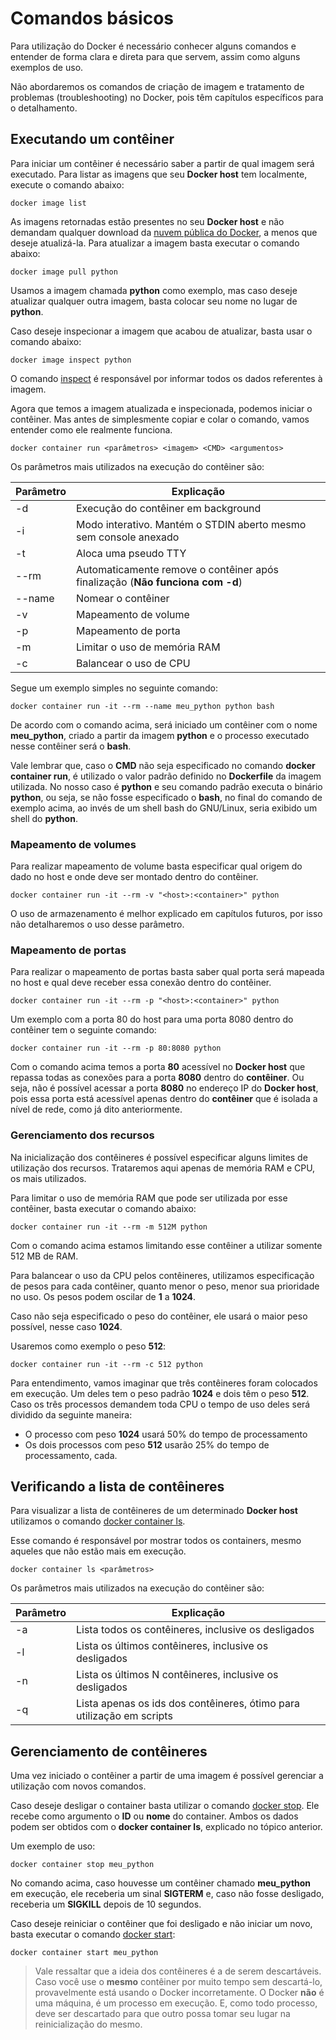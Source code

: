 # Comandos básicos

Para utilização do Docker é necessário conhecer alguns comandos e entender de forma clara e direta para que servem, assim como alguns exemplos de uso.

Não abordaremos os comandos de criação de imagem e tratamento de problemas (troubleshooting) no Docker, pois têm capítulos específicos para o detalhamento.

## Executando um contêiner

Para iniciar um contêiner é necessário saber a partir de qual imagem será executado. Para listar as imagens que seu **Docker host** tem localmente, execute o comando abaixo:

```
docker image list
```

As imagens retornadas estão presentes no seu **Docker host** e não demandam qualquer download da [nuvem pública do Docker](https://hub.docker.com), a menos que deseje atualizá-la. Para atualizar a imagem basta executar o comando abaixo:

```
docker image pull python
```

Usamos a imagem chamada **python** como exemplo, mas caso deseje atualizar qualquer outra imagem, basta colocar seu nome no lugar de **python**.

Caso deseje inspecionar a imagem que acabou de atualizar, basta usar o comando abaixo:

```
docker image inspect python
```
O comando [inspect](https://docs.docker.com/engine/reference/commandline/inspect/) é responsável por informar todos os dados referentes à imagem.

Agora que temos a imagem atualizada e inspecionada, podemos iniciar o contêiner. Mas antes de simplesmente copiar e colar o comando, vamos entender como ele realmente funciona.

```
docker container run <parâmetros> <imagem> <CMD> <argumentos>
```

Os parâmetros mais utilizados na execução do contêiner são:

|Parâmetro   | Explicação                                                                   |
|------------|------------------------------------------------------------------------------|
|-d          | Execução do contêiner em background                                          |
|-i          | Modo interativo. Mantém o STDIN aberto mesmo sem console anexado             |
|-t          | Aloca uma pseudo TTY                                                         |
|--rm        | Automaticamente remove o contêiner após finalização (**Não funciona com -d**) |
|--name      | Nomear o contêiner                                                           |
|-v          | Mapeamento de volume                                                         |
|-p          | Mapeamento de porta                                                           |
|-m          | Limitar o uso de memória RAM                                                 |
|-c          | Balancear o uso de CPU                                                       |

Segue um exemplo simples no seguinte comando:

```
docker container run -it --rm --name meu_python python bash
```
De acordo com o comando acima, será iniciado um contêiner com o nome **meu_python**, criado a partir da imagem **python** e o processo executado nesse contêiner será o **bash**.

Vale lembrar que, caso o **CMD** não seja especificado no comando **docker container run**, é utilizado o valor padrão definido no **Dockerfile** da imagem utilizada. No nosso caso é **python** e seu comando padrão executa o binário **python**, ou seja, se não fosse especificado o **bash**, no final do comando de exemplo acima, ao invés de um shell bash do GNU/Linux, seria exibido um shell do **python**.

### Mapeamento de volumes

Para realizar mapeamento de volume basta especificar qual origem do dado no host e onde deve ser montado dentro do contêiner.

```
docker container run -it --rm -v "<host>:<container>" python
```
O uso de armazenamento é melhor explicado em capítulos futuros, por isso não detalharemos o uso desse parâmetro.

### Mapeamento de portas

Para realizar o mapeamento de portas basta saber qual porta será mapeada no host e qual deve receber essa conexão dentro do contêiner.

```
docker container run -it --rm -p "<host>:<container>" python
```
Um exemplo com a porta 80 do host para uma porta 8080 dentro do contêiner tem o seguinte comando:

```
docker container run -it --rm -p 80:8080 python
```

Com o comando acima temos a porta **80** acessível no **Docker host** que repassa todas as conexões para a porta **8080** dentro do **contêiner**. Ou seja, não é possível acessar a porta **8080** no endereço IP do **Docker host**, pois essa porta está acessível apenas dentro do **contêiner** que é isolada a nível de rede, como já dito anteriormente.

### Gerenciamento dos recursos

Na inicialização dos contêineres é possível especificar alguns limites de utilização dos recursos. Trataremos aqui apenas de memória RAM e CPU, os mais utilizados.

Para limitar o uso de memória RAM que pode ser utilizada por esse contêiner, basta executar o comando abaixo:

```
docker container run -it --rm -m 512M python
```

Com o comando acima estamos limitando esse contêiner a utilizar somente 512 MB de RAM.

Para balancear o uso da CPU pelos contêineres, utilizamos especificação de pesos para cada contêiner, quanto menor o peso, menor sua prioridade no uso. Os pesos podem oscilar de **1** a **1024**.

Caso não seja especificado o peso do contêiner, ele usará o maior peso possível, nesse caso **1024**.

Usaremos como exemplo o peso **512**:

```
docker container run -it --rm -c 512 python
```

Para entendimento, vamos imaginar que três contêineres foram colocados em execução. Um deles tem o peso padrão **1024** e dois têm o peso **512**. Caso os três processos demandem toda CPU o tempo de uso deles será dividido da seguinte maneira:

* O processo com peso **1024** usará 50% do tempo de processamento
* Os dois processos com peso **512** usarão 25% do tempo de processamento, cada.

## Verificando a lista de contêineres

Para visualizar a lista de contêineres de um determinado **Docker host** utilizamos o comando [docker container ls](https://docs.docker.com/engine/reference/commandline/container_ls/).

Esse comando é responsável por mostrar todos os containers, mesmo aqueles que não estão mais em execução.


```
docker container ls <parâmetros>
```

Os parâmetros mais utilizados na execução do contêiner são:

|Parâmetro   | Explicação|  
|-----------|------------|
|-a | Lista todos os contêineres, inclusive os desligados|
|-l | Lista os últimos contêineres, inclusive os desligados|
|-n | Lista os últimos N contêineres,  inclusive os desligados|
|-q | Lista apenas os ids dos contêineres, ótimo para utilização em scripts|

## Gerenciamento de contêineres

Uma vez iniciado o contêiner a partir de uma imagem é possível gerenciar a utilização com novos comandos.


Caso deseje desligar o container basta utilizar o comando [docker stop](https://docs.docker.com/engine/reference/commandline/stop/). Ele recebe como argumento o **ID** ou **nome** do container. Ambos os dados podem ser obtidos com o **docker container ls**, explicado no tópico anterior.


Um exemplo de uso:

```
docker container stop meu_python
```

No comando acima, caso houvesse um contêiner chamado **meu_python** em execução, ele receberia um sinal **SIGTERM** e, caso não fosse desligado, receberia um **SIGKILL** depois de 10 segundos.

Caso deseje reiniciar o contêiner que foi desligado e não iniciar um novo, basta executar o comando [docker start](https://docs.docker.com/engine/reference/commandline/start/):

```
docker container start meu_python
```

> Vale ressaltar que a ideia dos contêineres é a de serem descartáveis. Caso você use o **mesmo** contêiner por muito tempo sem descartá-lo, provavelmente está usando o Docker incorretamente.
> O Docker **não** é uma máquina, é um processo em execução. E, como todo processo, deve ser descartado para que outro possa tomar seu lugar na reinicialização do mesmo.
